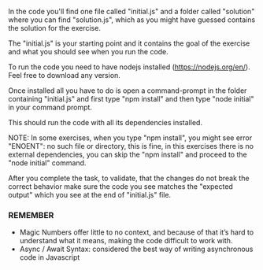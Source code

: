 In the code you'll find one file called "initial.js" and a folder called "solution" where you can find "solution.js", which as you might have guessed contains the solution for the exercise.

The "initial.js" is your starting point and it contains the goal of the exercise and what you should see when you run the code.

To run the code you need to have nodejs installed (https://nodejs.org/en/). Feel free to download any version.

Once installed all you have to do is open a command-prompt in the folder containing "initial.js" and first type "npm install" and then type "node initial" in your command prompt.

This should run the code with all its dependencies installed.

NOTE: In some exercises, when you type "npm install", you might see error "ENOENT": no such file or directory, this is fine, in this exercises there is no external dependencies, you can skip the "npm install" and proceed to the "node initial" command.

After you complete the task, to validate, that the changes do not break the correct behavior make sure the code you see matches the "expected output" which you see at the end of "initial.js" file.


### REMEMBER

- Magic Numbers offer little to no context, and because of that it’s hard to understand what it means, making the code difficult to work with.
- Async / Await Syntax: considered the best way of writing asynchronous code in Javascript